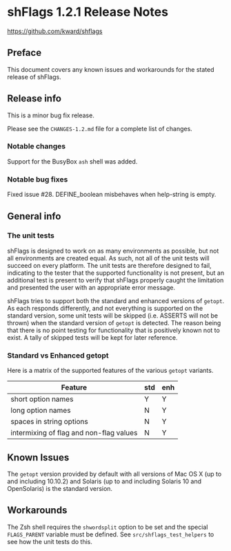 # shFlags 1.2.1 Release Notes

https://github.com/kward/shflags

## Preface

This document covers any known issues and workarounds for the stated release of
shFlags.


## Release info

This is a minor bug fix release.

Please see the `CHANGES-1.2.md` file for a complete list of changes.

### Notable changes

Support for the BusyBox `ash` shell was added.

### Notable bug fixes

Fixed issue #28. DEFINE_boolean misbehaves when help-string is empty.


## General info

### The unit tests

shFlags is designed to work on as many environments as possible, but not all
environments are created equal. As such, not all of the unit tests will succeed
on every platform. The unit tests are therefore designed to fail, indicating to
the tester that the supported functionality is not present, but an additional
test is present to verify that shFlags properly caught the limitation and
presented the user with an appropriate error message.

shFlags tries to support both the standard and enhanced versions of `getopt`.
As each responds differently, and not everything is supported on the standard
version, some unit tests will be skipped (i.e. ASSERTS will not be thrown) when
the standard version of `getopt` is detected. The reason being that there is
no point testing for functionality that is positively known not to exist. A
tally of skipped tests will be kept for later reference.

### Standard vs Enhanced getopt

Here is a matrix of the supported features of the various `getopt` variants.

| Feature                                 | std | enh |
|-----------------------------------------|-----|-----|
| short option names                      |  Y  |  Y  |
| long option names                       |  N  |  Y  |
| spaces in string options                |  N  |  Y  |
| intermixing of flag and non-flag values |  N  |  Y  |


## Known Issues

The `getopt` version provided by default with all versions of Mac OS X (up to
and including 10.10.2) and Solaris (up to and including Solaris 10 and
OpenSolaris) is the standard version.

## Workarounds

The Zsh shell requires the `shwordsplit` option to be set and the special
`FLAGS_PARENT` variable must be defined. See `src/shflags_test_helpers` to
see how the unit tests do this.
